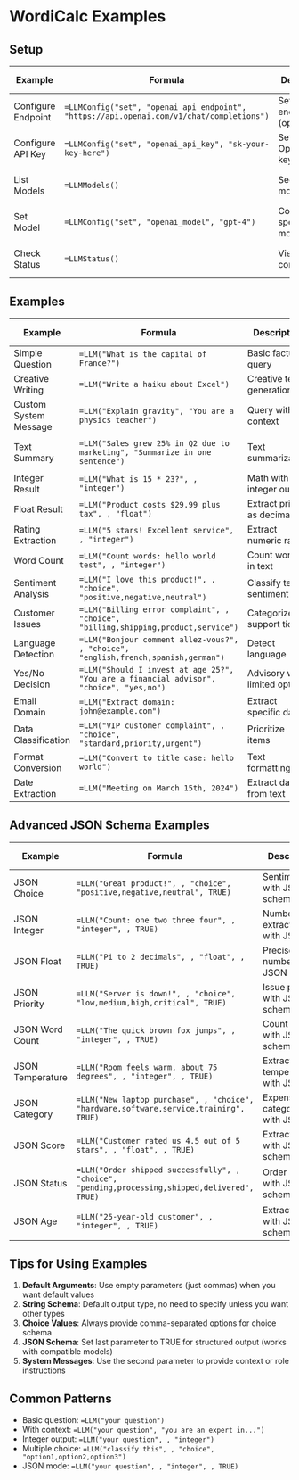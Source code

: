 # WordiCalc Examples

## Setup

| Example | Formula | Description | Expected Result |
|---------|---------|-------------|-----------------|
| Configure Endpoint | `=LLMConfig("set", "openai_api_endpoint", "https://api.openai.com/v1/chat/completions")` | Set API endpoint (optional) | Configuration set |
| Configure API Key | `=LLMConfig("set", "openai_api_key", "sk-your-key-here")` | Set up OpenAI API key | Configuration set |
| List Models | `=LLMModels()` | See available models | List of available models |
| Set Model | `=LLMConfig("set", "openai_model", "gpt-4")` | Configure specific model | Configuration set |
| Check Status | `=LLMStatus()` | View current configuration | Shows version and settings |

## Examples

| Example | Formula | Description | Expected Result |
|---------|---------|-------------|-----------------|
| Simple Question | `=LLM("What is the capital of France?")` | Basic factual query | Paris |
| Creative Writing | `=LLM("Write a haiku about Excel")` | Creative text generation | Excel haiku poem |
| Custom System Message | `=LLM("Explain gravity", "You are a physics teacher")` | Query with context | Simple physics explanation |
| Text Summary | `=LLM("Sales grew 25% in Q2 due to marketing", "Summarize in one sentence")` | Text summarization | One sentence summary |
| Integer Result | `=LLM("What is 15 * 23?", , "integer")` | Math with integer output | 345 |
| Float Result | `=LLM("Product costs $29.99 plus tax", , "float")` | Extract price as decimal | 29.99 |
| Rating Extraction | `=LLM("5 stars! Excellent service", , "integer")` | Extract numeric rating | 5 |
| Word Count | `=LLM("Count words: hello world test", , "integer")` | Count words in text | 3 |
| Sentiment Analysis | `=LLM("I love this product!", , "choice", "positive,negative,neutral")` | Classify text sentiment | positive |
| Customer Issues | `=LLM("Billing error complaint", , "choice", "billing,shipping,product,service")` | Categorize support ticket | billing |
| Language Detection | `=LLM("Bonjour comment allez-vous?", , "choice", "english,french,spanish,german")` | Detect language | french |
| Yes/No Decision | `=LLM("Should I invest at age 25?", "You are a financial advisor", "choice", "yes,no")` | Advisory with limited options | yes |
| Email Domain | `=LLM("Extract domain: john@example.com")` | Extract specific data | example.com |
| Data Classification | `=LLM("VIP customer complaint", , "choice", "standard,priority,urgent")` | Prioritize items | urgent |
| Format Conversion | `=LLM("Convert to title case: hello world")` | Text formatting | Hello World |
| Date Extraction | `=LLM("Meeting on March 15th, 2024")` | Extract dates from text | March 15th, 2024 |

## Advanced JSON Schema Examples

| Example | Formula | Description | Expected Result |
|---------|---------|-------------|-----------------|
| JSON Choice | `=LLM("Great product!", , "choice", "positive,negative,neutral", TRUE)` | Sentiment with JSON schema | positive |
| JSON Integer | `=LLM("Count: one two three four", , "integer", , TRUE)` | Number extraction with JSON | 4 |
| JSON Float | `=LLM("Pi to 2 decimals", , "float", , TRUE)` | Precise number with JSON | 3.14 |
| JSON Priority | `=LLM("Server is down!", , "choice", "low,medium,high,critical", TRUE)` | Issue priority with JSON schema | critical |
| JSON Word Count | `=LLM("The quick brown fox jumps", , "integer", , TRUE)` | Count words with JSON schema | 5 |
| JSON Temperature | `=LLM("Room feels warm, about 75 degrees", , "integer", , TRUE)` | Extract temperature with JSON | 75 |
| JSON Category | `=LLM("New laptop purchase", , "choice", "hardware,software,service,training", TRUE)` | Expense categorization with JSON | hardware |
| JSON Score | `=LLM("Customer rated us 4.5 out of 5 stars", , "float", , TRUE)` | Extract rating with JSON schema | 4.5 |
| JSON Status | `=LLM("Order shipped successfully", , "choice", "pending,processing,shipped,delivered", TRUE)` | Order status with JSON schema | shipped |
| JSON Age | `=LLM("25-year-old customer", , "integer", , TRUE)` | Extract age with JSON schema | 25 |

## Tips for Using Examples

1. **Default Arguments**: Use empty parameters (just commas) when you want default values
2. **String Schema**: Default output type, no need to specify unless you want other types
3. **Choice Values**: Always provide comma-separated options for choice schema
4. **JSON Schema**: Set last parameter to TRUE for structured output (works with compatible models)
5. **System Messages**: Use the second parameter to provide context or role instructions

## Common Patterns

- Basic question: `=LLM("your question")`
- With context: `=LLM("your question", "you are an expert in...")`
- Integer output: `=LLM("your question", , "integer")`
- Multiple choice: `=LLM("classify this", , "choice", "option1,option2,option3")`
- JSON mode: `=LLM("your question", , "integer", , TRUE)`